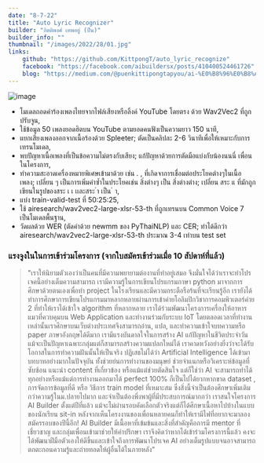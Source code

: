 ```yaml
---
date: "8-7-22"
title: "Auto Lyric Recognizer"
builder: "กิตติพงศ์ เทพอยู่ (ปืน)"
builder_info: ""
thumbnail: "/images/2022/28/01.jpg"
links:
    github: "https://github.com/KittpongT/auto_lyric_recognize"
    facebook: "https://facebook.com/aibuildersx/posts/410400524461726"
    blog: "https://medium.com/@puenkittipongtapyou/ai-%E0%B8%96%E0%B8%AD%E0%B8%94%E0%B9%80%E0%B8%AA%E0%B8%B5%E0%B8%A2%E0%B8%87%E0%B8%A3%E0%B9%89%E0%B8%AD%E0%B8%87%E0%B8%A0%E0%B8%B2%E0%B8%A9%E0%B8%B2%E0%B9%84%E0%B8%97%E0%B8%A2-speech-to-text-%E0%B8%89%E0%B8%9A%E0%B8%B1%E0%B8%9A%E0%B8%A1%E0%B8%B7%E0%B8%AD%E0%B9%83%E0%B8%AB%E0%B8%A1%E0%B9%88-fcca46eeb3df"
---
```


![image](/images/2022/28/01.jpg)

- โมเดลถอดคำร้องเพลงไทยจากไฟล์เสียงหรือลิ้งค์ YouTube โดยตรง ด้วย Wav2Vec2 ที่ถูกปรับจูน,
- ใช้ข้อมูล 50 เพลงยอดฮิตบน YouTube ตามยอดคนฟังเป็นความยาว 150 นาที,
- แยกเสียงเพลงออกจากเนื้อร้องด้วย Spleeter; ตัดเป็นคลิปละ 2-6 วินาทีเพื่อให้เหมาะกับการเทรนโมเดล,
- พบปัญหาเนื้อเพลงที่เป็นข้อความไม่ตรงกับเสียง; แก้ปัญหาด้วยการตัดมือแบ่งกับน้องนนนี่ เพื่อนในโครงการ,
- ทำความสะอาดเครื่องหมายพิเศษเข้ามาด้วย เช่น . , ที่เกิดจาการเชื่อมต่อประโยคต่างๆในเนื้อเพลง; เปลี่ยน ๆ เป็นการเพิ่มคำซ้ำในประโยคเช่น สิ่งต่างๆ เป็น สิ่งต่างต่าง; เปลี่ยน สระ แ ที่มักถูกเขียนในรูปของสระ เ เ เเละสระ ำ เป็น ํ า,
- แบ่ง train-valid-test ที่ 50:25:25,
- ใช้ airesearch/wav2vec2-large-xlsr-53-th ที่ถูกเทรนบน Common Voice 7 เป็นโมเดลพื้นฐาน,
- วัดผลด้วย WER (ตัดคำด้วย newmm ของ PyThaiNLP) และ CER; ทำได้ดีกว่า airesearch/wav2vec2-large-xlsr-53-th ประมาณ 3-4 เท่าบน test set

### แรงจูงในในการเข้าร่วมโครงการ (จากใบสมัครเข้าร่วมเมื่อ 10 สัปดาห์ที่แล้ว)

> "เราให้นิยามตัวเองว่าเป็นคนที่มีความพยายามต่องานที่ทำอยู่เสมอ จึงมั่นใจได้ว่าเราจะทำโปรเจคนี้อย่างเต็มความสามารถ เรามีความรู้ในการเขียนโปรแกรมภาษา python มาจากการศึกษาด้วยตนเองเพื่อทำ project ในโรงเรียนและมีความกระตือรือร้นที่จะเรียนรู้อีก เรายังได้ทำการศึกษาการเขียนโปรแกรมมาหลากหลายผ่านการเข้าค่ายโอลิมปิกวิชาการคอมพิวเตอร์ค่าย 2 ที่ทำให้เราได้เข้าใจ algorithm ที่หลากหลาย เราได้ร่วมพัฒนาโครงการเครื่องให้อาหารแมวที่ควบคุมบน Web Application และทำงานร่วมกับระบบ IoT โดยตลอดเวลาที่ทำงานเหล่านั้นเราศึกษาบนเว็บต่างประเทศจึงสามารถอ่าน, แปล, และทำความเข้าใจบทความหรือ paper ภาษาอังกฤษได้ดีมาก เรามีแรงบันดาลใจในการสร้าง AI แก้ปัญหาในชีวิตประจำวัน แม้จะเป็นปัญหาเฉพาะกลุ่มแต่ก็สามารถสร้างความแปลกใหม่ได้ เราคาดหวังอย่างยิ่งว่าจะได้รับโอกาสในการทำความฝันนั้นให้เป็นจริง  ปฏิเสธไม่ได้ว่า Artificial Intelligence ได้เข้ามาบทบาทอย่างมากในปัจจุบัน ทั้งช่วยย่นการทำงานของมนุษย์ ช่วยจำแนกหรือวิเคราะห์ข้อมูลที่ซับซ้อน แนะนำ content ที่เกี่ยวข้อง หรือแม้แต่ช่วยตัดสินใจ แต่ก็ใช่ว่า AI จะสามารถทำได้ทุกอย่างหรือแม้แต่การทำงานออกมาได้ perfect 100% ก็เป็นไปได้ยากหากขาด dataset , การจัดการข้อมูลที่ดี หรือ วิธีการ train model ที่เหมาะสม ซึ่งสิ่งนี้จำเป็นต้องศึกษาเพิ่มเติมกว่าความรู้ในม.ปลายไปมาก และจำเป็นต้องพึ่งพาผู้ที่มีประสบการณ์มากกว่า  เราสนใจโครงการ AI Builder ตั้งแต่ปีที่แล้ว แม้จะไม่ผ่านรอบคัดเลือกตัวจริงแต่ก็ได้ศึกษาเนื้อหาไปบ้างในแบบของนักเรียน sit-in หลังจากเห็นโครงงานของเพื่อนหลายคนก็ทำให้เรามีไฟที่อยากจะมาลองสมัครรอบของปีนี้อีก! AI Builder มีเนื้อหาที่เข้มข้นและสิ่งที่สำคัญคือการมี mentor ที่เชี่ยวชาญ และกลุ่มเพื่อนเข้ามาช่วยให้คำปรึกษา เราจึงคิดว่าหากได้เข้าร่วมโครงการนี้แล้ว คงจะได้พัฒนาฝีมือตัวเองให้ดีขึ้นและเข้าใจถึงการพัฒนาโปรเจค AI อย่างเต็มรูปแบบจนอาจสามารถตกตะกอนความรู้และถ่ายทอดให้ผู้อื่นได้ในภายหลัง"